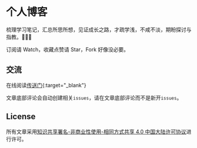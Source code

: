 # 个人博客

梳理学习笔记，汇总所思所想，见证成长之路，才疏学浅，不咸不淡，期盼探讨与指教。💪💪💪

订阅请 Watch，收藏点赞请 Star，Fork 好像没必要。

## 交流

在线阅读[传送门](https://undeio.com){:target="_blank"}

文章底部评论会自动创建相关`issues`，请在文章底部评论而不是新开`issues`。

## License

所有文章采用[知识共享署名-非商业性使用-相同方式共享 4.0 中国大陆许可协议](https://creativecommons.org/licenses/by-nc-sa/4.0/deed.zh)进行许可。
